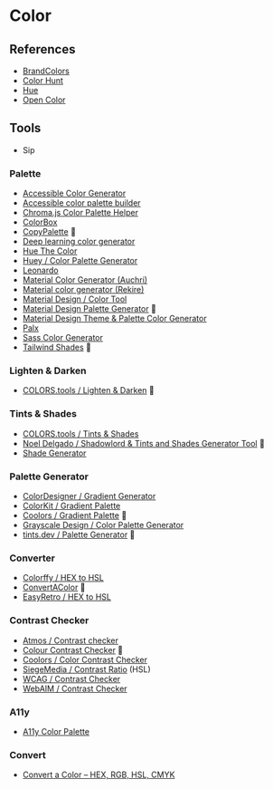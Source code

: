 # Color

<!--
rgba hex

https://webkul.github.io/coolhue/
https://boringavatars.com/
https://pigment.shapefactory.co/
https://hihayk.github.io/scale/

https://tailwindshades.com/
-->

## References

- [BrandColors](https://brandcolors.net/)
- [Color Hunt](https://colorhunt.co/)
- [Hue](https://en.wikipedia.org/wiki/Hue)
- [Open Color](https://yeun.github.io/open-color/)

## Tools

- Sip

### Palette

- [Accessible Color Generator](https://learnui.design/tools/accessible-color-generator.html)
- [Accessible color palette builder](https://toolness.github.io/accessible-color-matrix/)
- [Chroma.js Color Palette Helper](http://vis4.net/palettes/)
- [ColorBox](http://colorbox.io/)
- [CopyPalette](https://copypalette.app/) 🌟
- [Deep learning color generator](https://colors.eva.design/)
- [Hue The Color](https://eboye.github.io/huethecolor/)
- [Huey / Color Palette Generator](https://huey.design)
- [Leonardo](https://leonardocolor.io/)
- [Material Color Generator (Auchri)](https://auchri.github.io/MaterialColorGenerator/)
- [Material color generator (Rekire)](https://rekire.github.io/MaterialColorGenerator/)
- [Material Design / Color Tool](https://material.io/resources/color/)
- [Material Design Palette Generator](https://materialpalettes.com) 🌟
- [Material Design Theme & Palette Color Generator](http://mcg.mbitson.com)
- [Palx](https://palx.jxnblk.com)
- [Sass Color Generator](http://scg.ar-ch.org/)
- [Tailwind Shades](https://tailwindshades.com) 🌟

<!--
https://uicolors.app
-->

### Lighten & Darken

- [COLORS.tools / Lighten & Darken](https://colors.tools/lighten-and-darken) 🌟

### Tints & Shades

- [COLORS.tools / Tints & Shades](https://colors.tools/tints-and-shades)
- [Noel Delgado / Shadowlord & Tints and Shades Generator Tool](https://noeldelgado.github.io/shadowlord) 🌟
- [Shade Generator](https://shadegenerator.com)

<!--
https://maketintsandshades.com
-->

### Palette Generator

- [ColorDesigner / Gradient Generator](https://colordesigner.io/gradient-generator)
- [ColorKit / Gradient Palette](https://colorkit.co/gradient-palette)
- [Coolors / Gradient Palette](https://coolors.co/gradient-palette) 🌟
- [Grayscale Design / Color Palette Generator](https://grayscale.design/app)
- [tints.dev / Palette Generator](https://tints.dev) 🌟

### Converter

- [Colorffy / HEX to HSL](https://colorffy.com/color-converter/hex-to-hsl)
- [ConvertAColor](https://convertacolor.com) 🌟
- [EasyRetro / HEX to HSL](https://easyretro.io/tools/hex-to-hsl)

### Contrast Checker

- [Atmos / Contrast checker](https://atmos.style/contrast-checker)
- [Colour Contrast Checker](https://colourcontrast.cc) 🌟
- [Coolors / Color Contrast Checker](https://coolors.co/contrast-checker/112a46-acc8e5)
- [SiegeMedia / Contrast Ratio](https://siegemedia.com/contrast-ratio) (HSL)
- [WCAG / Contrast Checker](https://contrastchecker.com)
- [WebAIM / Contrast Checker](https://webaim.org/resources/contrastchecker/)

### A11y

- [A11y Color Palette](http://a11yrocks.com/colorPalette/)

### Convert

- [Convert a Color – HEX, RGB, HSL, CMYK](https://convertacolor.com)
